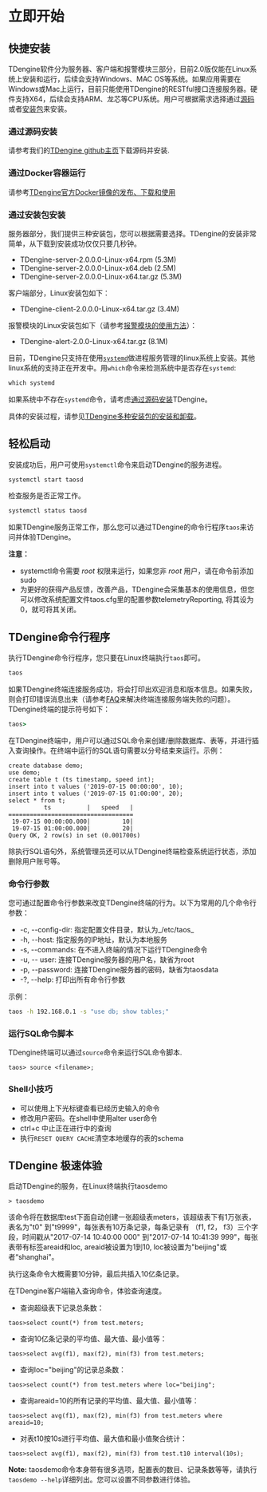 # 立即开始

## 快捷安装

TDengine软件分为服务器、客户端和报警模块三部分，目前2.0版仅能在Linux系统上安装和运行，后续会支持Windows、MAC OS等系统。如果应用需要在Windows或Mac上运行，目前只能使用TDengine的RESTful接口连接服务器。硬件支持X64，后续会支持ARM、龙芯等CPU系统。用户可根据需求选择通过[源码](https://www.taosdata.com/cn/getting-started/#通过源码安装)或者[安装包](https://www.taosdata.com/cn/getting-started/#通过安装包安装)来安装。

### 通过源码安装

请参考我们的[TDengine github主页](https://github.com/taosdata/TDengine)下载源码并安装.

### 通过Docker容器运行

请参考[TDengine官方Docker镜像的发布、下载和使用](https://www.taosdata.com/blog/2020/05/13/1509.html)

### 通过安装包安装

服务器部分，我们提供三种安装包，您可以根据需要选择。TDengine的安装非常简单，从下载到安装成功仅仅只要几秒钟。

<ul id='packageList'>
<li><a id='tdengine-rpm' style='color:var(--b2)'>TDengine-server-2.0.0.0-Linux-x64.rpm (5.3M)</a></li>
<li><a id='tdengine-deb' style='color:var(--b2)'>TDengine-server-2.0.0.0-Linux-x64.deb (2.5M)</a></li>
<li><a id='tdengine-tar' style='color:var(--b2)'>TDengine-server-2.0.0.0-Linux-x64.tar.gz (5.3M)</a></li>
</ul>

客户端部分，Linux安装包如下：

- TDengine-client-2.0.0.0-Linux-x64.tar.gz (3.4M)

报警模块的Linux安装包如下（请参考[报警模块的使用方法](https://github.com/taosdata/TDengine/blob/master/alert/README_cn.md)）：

- TDengine-alert-2.0.0-Linux-x64.tar.gz (8.1M)

目前，TDengine只支持在使用[`systemd`](https://en.wikipedia.org/wiki/Systemd)做进程服务管理的linux系统上安装。其他linux系统的支持正在开发中。用`which`命令来检测系统中是否存在`systemd`:

```cmd
which systemd
```

如果系统中不存在`systemd`命令，请考虑[通过源码安装](#通过源码安装)TDengine。

具体的安装过程，请参见<a href="https://www.taosdata.com/blog/2019/08/09/566.html">TDengine多种安装包的安装和卸载</a>。

## 轻松启动

安装成功后，用户可使用`systemctl`命令来启动TDengine的服务进程。

```cmd
systemctl start taosd
```

检查服务是否正常工作。
```cmd
systemctl status taosd
```

如果TDengine服务正常工作，那么您可以通过TDengine的命令行程序`taos`来访问并体验TDengine。  
  
**注意：**  
  
- systemctl命令需要 _root_ 权限来运行，如果您非 _root_ 用户，请在命令前添加 sudo
- 为更好的获得产品反馈，改善产品，TDengine会采集基本的使用信息，但您可以修改系统配置文件taos.cfg里的配置参数telemetryReporting, 将其设为0，就可将其关闭。

## TDengine命令行程序

执行TDengine命令行程序，您只要在Linux终端执行`taos`即可。

```cmd
taos
```

如果TDengine终端连接服务成功，将会打印出欢迎消息和版本信息。如果失败，则会打印错误消息出来（请参考[FAQ](https://www.taosdata.com/cn/faq/)来解决终端连接服务端失败的问题）。TDengine终端的提示符号如下：

```cmd
taos>
```

在TDengine终端中，用户可以通过SQL命令来创建/删除数据库、表等，并进行插入查询操作。在终端中运行的SQL语句需要以分号结束来运行。示例：

```mysql
create database demo;
use demo;
create table t (ts timestamp, speed int);
insert into t values ('2019-07-15 00:00:00', 10);
insert into t values ('2019-07-15 01:00:00', 20);
select * from t;
          ts          |   speed   |
===================================
 19-07-15 00:00:00.000|         10|
 19-07-15 01:00:00.000|         20|
Query OK, 2 row(s) in set (0.001700s)
```

除执行SQL语句外，系统管理员还可以从TDengine终端检查系统运行状态，添加删除用户账号等。

### 命令行参数

您可通过配置命令行参数来改变TDengine终端的行为。以下为常用的几个命令行参数：

- -c, --config-dir: 指定配置文件目录，默认为_/etc/taos_
- -h, --host: 指定服务的IP地址，默认为本地服务
- -s, --commands: 在不进入终端的情况下运行TDengine命令
- -u, -- user:  连接TDengine服务器的用户名，缺省为root
- -p, --password: 连接TDengine服务器的密码，缺省为taosdata
- -?, --help: 打印出所有命令行参数

示例：

```cmd
taos -h 192.168.0.1 -s "use db; show tables;"
```

### 运行SQL命令脚本

TDengine终端可以通过`source`命令来运行SQL命令脚本.

```
taos> source <filename>;
```

### Shell小技巧

- 可以使用上下光标键查看已经历史输入的命令
- 修改用户密码。在shell中使用alter user命令
- ctrl+c 中止正在进行中的查询
- 执行`RESET QUERY CACHE`清空本地缓存的表的schema

## TDengine 极速体验

启动TDengine的服务，在Linux终端执行taosdemo

```
> taosdemo
```

该命令将在数据库test下面自动创建一张超级表meters，该超级表下有1万张表，表名为"t0" 到"t9999"，每张表有10万条记录，每条记录有 （f1, f2， f3）三个字段，时间戳从"2017-07-14 10:40:00 000" 到"2017-07-14 10:41:39 999"，每张表带有标签areaid和loc, areaid被设置为1到10, loc被设置为"beijing"或者“shanghai"。

执行这条命令大概需要10分钟，最后共插入10亿条记录。

在TDengine客户端输入查询命令，体验查询速度。

- 查询超级表下记录总条数：

```
taos>select count(*) from test.meters;
```

- 查询10亿条记录的平均值、最大值、最小值等：

```
taos>select avg(f1), max(f2), min(f3) from test.meters;
```

- 查询loc="beijing"的记录总条数：

```
taos>select count(*) from test.meters where loc="beijing";
```

- 查询areaid=10的所有记录的平均值、最大值、最小值等：

```
taos>select avg(f1), max(f2), min(f3) from test.meters where areaid=10;
```

- 对表t10按10s进行平均值、最大值和最小值聚合统计：

```
taos>select avg(f1), max(f2), min(f3) from test.t10 interval(10s);
```

**Note:** taosdemo命令本身带有很多选项，配置表的数目、记录条数等等，请执行 `taosdemo --help`详细列出。您可以设置不同参数进行体验。

